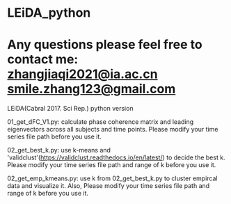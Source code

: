 # LEiDA_python
# Any questions please feel free to contact me: zhangjiaqi2021@ia.ac.cn  smile.zhang123@gmail.com

LEiDA(Cabral 2017. Sci Rep.) python version

01_get_dFC_V1.py: calculate phase coherence matrix and leading eigenvectors across all subjects and time points. Please modify your time series file path before you use it.

02_get_best_k.py: use k-means and 'validclust'(https://validclust.readthedocs.io/en/latest/) to decide the best k. Please modify your time series file path and range of k before you use it.

02_get_emp_kmeans.py: use k from 02_get_best_k.py to cluster empircal data and visualize it. Also, Please modify your time series file path and range of k before you use it.
